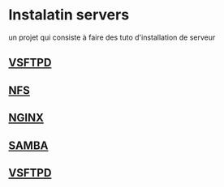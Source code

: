 # Instalatin servers
un projet qui consiste à faire des tuto d'installation de serveur

## [VSFTPD](https://github.com/heiherilala/servers/tree/main/VSFTPD)

## [NFS](https://github.com/heiherilala/servers/tree/main/NFS)

## [NGINX](https://github.com/heiherilala/servers/tree/main/NGINX)

## [SAMBA](https://github.com/heiherilala/servers/tree/main/SAMBA)

## [VSFTPD](https://github.com/heiherilala/servers/tree/main/VSFTPD)

